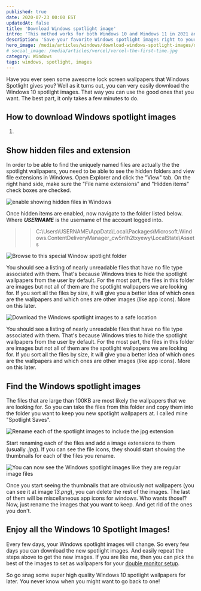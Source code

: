 ```yaml
---
published: true
date: 2020-07-23 00:00 EST
updatedAt: false
title: 'Download Windows spotlight image'
intro: 'This method works for both Windows 10 and Windows 11 in 2021 and 2022.'
description: 'Save your favorite Windows spotlight images right to your computer. This method works for both Windows 10 and Windows 11 in 2021 and 2022.'
hero_image: /media/articles/windows/download-windows-spotlight-images/download-windows-spotlight-images-lockscreen.jpg
# social_image: /media/articles/vercel/vercel-the-first-time.jpg
category: Windows
tags: windows, spotlight, images
---
```


Have you ever seen some awesome lock screen wallpapers that Windows Spotlight gives you? Well as it turns out, you can very easily download the Windows 10 spotlight images. That way you can use the good ones that you want. The best part, it only takes a few minutes to do.

## How to download Windows spotlight images

1. 

## Show hidden files and extension

In order to be able to find the uniquely named files are actually the the spotlight wallpapers, you need to be able to see the hidden folders and view file extensions in Windows. Open Explorer and click the "View" tab. On the right hand side, make sure the "File name extensions" and "Hidden items" check boxes are checked.  

![enable showing hidden files in Windows](/media/articles/windows/download-windows-spotlight-images/spotlight-hidden-files.png)

Once hidden items are enabled, now navigate to the folder listed below. Where ***USERNAME*** is the username of the account logged into.

>> C:\Users\USERNAME\AppData\Local\Packages\Microsoft.Windows.ContentDeliveryManager_cw5n1h2txyewy\LocalState\Assets

![Browse to this special Window spotlight folder](/media/articles/windows/download-windows-spotlight-images/spotlight-files-home-1024x406.png)

You should see a listing of nearly unreadable files that have no file type associated with them. That's because Windows tries to hide the spotlight wallpapers from the user by default. For the most part, the files in this folder are images but not all of them are the spotlight wallpapers we are looking for. If you sort all the files by size, it will give you a better idea of which ones are the wallpapers and which ones are other images (like app icons). More on this later.  


![Download the Windows spotlight images to a safe location](/media/articles/windows/download-windows-spotlight-images/spotlight-files-sorted-by-size-1024x496.png)

You should see a listing of nearly unreadable files that have no file type associated with them. That's because Windows tries to hide the spotlight wallpapers from the user by default. For the most part, the files in this folder are images but not all of them are the spotlight wallpapers we are looking for. If you sort all the files by size, it will give you a better idea of which ones are the wallpapers and which ones are other images (like app icons). More on this later.  

## Find the Windows spotlight images

The files that are large than 100KB are most likely the wallpapers that we are looking for. So you can take the files from this folder and copy them into the folder you want to keep you new spotlight wallpapers at. I called mine "Spotlight Saves".  

![Rename each of the spotlight images to include the jpg extension](/media/articles/windows/download-windows-spotlight-images/spotlight-renaming-files-1024x422.png)

Start renaming each of the files and add a image extensions to them (usually *.jpg*). If you can see the file icons, they should start showing the thumbnails for each of the files you rename.  

![You can now see the Windows spotlight images like they are regular image files](/media/articles/windows/download-windows-spotlight-images/spotlight-files-extras-1024x400.png)

Once you start seeing the thumbnails that are obviously not wallpapers (you can see it at image *13.png*), you can delete the rest of the images. The last of them will be miscellaneous app icons for windows. Who wants those!? Now, just rename the images that you want to keep. And get rid of the ones you don't.

## Enjoy all the Windows 10 Spotlight Images!

Every few days, your Windows spotlight images will change. So every few days you can download the new spotlight images. And easily repeat the steps above to get the new images. If you are like me, then you can pick the best of the images to set as wallpapers for your [double monitor setup](https://heytuts.com/windows/how-to-get-a-dual-monitor-setup-in-windows-10).

So go snag some super high quality Windows 10 spotlight wallpapers for later. You never know when you might want to go back to one!